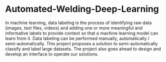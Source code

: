 # Automated-Welding-Deep-Learning
In machine learning, data labeling is the process of identifying raw data (images, text files, videos) and adding one or more meaningful and informative labels to provide context so that a machine learning model can learn from it. Data labeling can be performed manually, automatically / semi-automatically. This project proposes a solution to semi-automatically classify and label large datasets. The project also goes ahead to design and develop an interface to operate our solutions.
